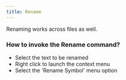```yaml
---
title: Rename
---
```


Renaming works across files as well.

### How to invoke the Rename command?
- Select the text to be renamed
- Right click to launch the context menu
- Select the 'Rename Symbol' menu option

